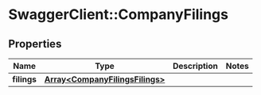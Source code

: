 # SwaggerClient::CompanyFilings

## Properties
Name | Type | Description | Notes
------------ | ------------- | ------------- | -------------
**filings** | [**Array&lt;CompanyFilingsFilings&gt;**](CompanyFilingsFilings.md) |  | 


